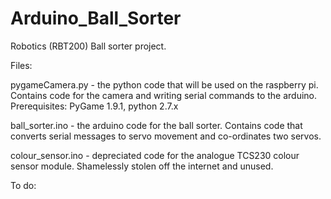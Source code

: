 # Arduino_Ball_Sorter
Robotics (RBT200) Ball sorter project.


Files:

pygameCamera.py - the python code that will be used on the raspberry pi. Contains code for the camera and writing serial commands to the arduino. Prerequisites: PyGame 1.9.1, python 2.7.x

ball_sorter.ino - the arduino code for the ball sorter. Contains code that converts serial messages to servo movement and co-ordinates two servos.

colour_sensor.ino - depreciated code for the analogue TCS230 colour sensor module. Shamelessly stolen off the internet and unused.

To do:

